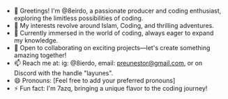 - 👋 Greetings! I'm @8eirdo, a passionate producer and coding enthusiast, exploring the limitless possibilities of coding.
- 👀 My interests revolve around Islam, Coding, and thrilling adventures.
- 🌱 Currently immersed in the world of coding, always eager to expand my knowledge.
- 💞️ Open to collaborating on exciting projects—let's create something amazing together!
- 📫 Reach me at: ig: @8ierdo, email: preunestor@gmail.com, or on Discord with the handle "layunes".
- 😄 Pronouns: [Feel free to add your preferred pronouns]
- ⚡ Fun fact: I'm 7azq, bringing a unique flavor to the coding journey!

<!---
8eirdo/8eirdo is a ✨ special ✨ repository because its `README.md` (this file) appears on your GitHub profile.
You can click the Preview link to take a look at your changes.
--->
